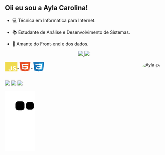 ## Oii eu sou a Ayla Carolina!

- 💻  Técnica em Informática para Internet. 

- 📚  Estudante de Análise e Desenvolvimento de Sistemas.    
- 📱  Amante do Front-end e dos dados.


<div align="center">
  <a href="https://github.com/Ayla-Carolina">
  <img height="180em" src="https://github-readme-stats.vercel.app/api?username=Ayla-Carolina&show_icons=true&theme=radical&include_all_commits=true&count_private=true"/>
  <img height="180em" src="https://github-readme-stats.vercel.app/api/top-langs/?username=Ayla-Carolina&layout=compact&langs_count=7&theme=radical"/>
</div>
<div style="display: inline_block"><br>
  <img align="center" alt="Ayla-Js" height="30" width="40" src="https://raw.githubusercontent.com/devicons/devicon/master/icons/javascript/javascript-plain.svg">
  <img align="center" alt="Rafa-HTML" height="30" width="40" src="https://raw.githubusercontent.com/devicons/devicon/master/icons/html5/html5-original.svg">
  <img align="center" alt="Rafa-CSS" height="30" width="40" src="https://raw.githubusercontent.com/devicons/devicon/master/icons/css3/css3-original.svg">
  <img align="right" alt="Ayla-pic" height="150" style="border-radius:50px;" src="https://user-images.githubusercontent.com/84017026/160624068-8f03c6b6-87fe-463c-a011-19adfd745452.gif">
</div>

 

  ##
 
<div> 
<a href = "aylacarolina1510@hotmail.com"><img src="https://img.shields.io/badge/Microsoft_Outlook-0078D4?style=for-the-badge&logo=microsoft-outlook&logoColor=white" target="_blank"></a> 
  <a href="https://www.linkedin.com/in/aylacarolina/" target="_blank"><img src="https://img.shields.io/badge/-LinkedIn-%230077B5?style=for-the-badge&logo=linkedin&logoColor=white" target="_blank"></a> 
   <a href="https://instagram.com/aylacarolina_" target="_blank"><img src="https://img.shields.io/badge/-Instagram-%23E4405F?style=for-the-badge&logo=instagram&logoColor=white" target="_blank"></a>

  ![Snake animation](https://github.com/rafaballerini/rafaballerini/blob/output/github-contribution-grid-snake.svg)
 
</div>
<!--
**Ayla-Carolina/Ayla-Carolina** is a ✨ _special_ ✨ repository because its `README.md` (this file) appears on your GitHub profile.

Here are some ideas to get you started:

- 🔭 I’m currently working on ...
- 🌱 I’m currently learning ...
- 👯 I’m looking to collaborate on ...
- 🤔 I’m looking for help with ...
- 💬 Ask me about ...
- 📫 How to reach me: ...
- 😄 Pronouns: ...
- ⚡ Fun fact: ...
-->
